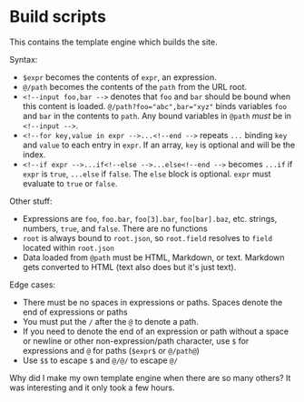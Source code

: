 # Build scripts

This contains the template engine which builds the site.

Syntax:

- `$expr` becomes the contents of `expr`, an expression.
- `@/path` becomes the contents of the `path` from the URL root.
- `<!--input foo,bar -->` denotes that `foo` and `bar` should be bound when this content is loaded. `@/path?foo="abc",bar="xyz"` binds variables `foo` and `bar` in the contents to `path`. Any bound variables in `@path` *must* be in `<!--input -->`.
- `<!--for key,value in expr -->...<!--end -->` repeats `...` binding `key` and `value` to each entry in `expr`. If an array, `key` is optional and will be the index.
- `<!--if expr -->...if<!--else -->...else<!--end -->` becomes `...if` if `expr` is `true`, `...else` if `false`. The `else` block is optional. `expr` must evaluate to `true` or `false`.

Other stuff:

- Expressions are `foo`, `foo.bar`, `foo[3].bar`, `foo[bar].baz`, etc. strings, numbers, `true`, and `false`. There are no functions
- `root` is always bound to `root.json`, so `root.field` resolves to `field` located within `root.json`
- Data loaded from `@path` must be HTML, Markdown, or text. Markdown gets converted to HTML (text also does but it's just text).

Edge cases:

- There must be no spaces in expressions or paths. Spaces denote the end of expressions or paths
- You must put the `/` after the `@` to denote a path.
- If you need to denote the end of an expression or path without a space or newline or other non-expression/path character, use `$` for expressions and `@` for paths (`$expr$` or `@/path@`)
- Use `$$` to escape `$` and `@/@/` to escape `@/`

Why did I make my own template engine when there are so many others? It was interesting and it only took a few hours.
